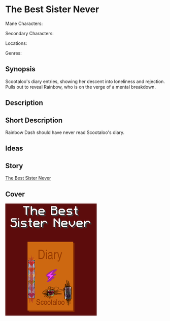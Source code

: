 # The Best Sister Never

Mane Characters: 

Secondary Characters: 

Locations: 

Genres:

## Synopsis
Scootaloo's diary entries, showing her descent into loneliness and rejection. Pulls out to reveal Rainbow, who is on the verge of a mental breakdown.

## Description


## Short Description
Rainbow Dash should have never read Scootaloo's diary.

## Ideas


## Story
[The Best Sister Never](./the-best-sister-never.md)

## Cover
![cover](./cover/cover-2.png)
